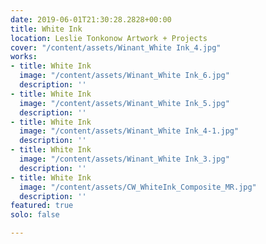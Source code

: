 ```yaml
---
date: 2019-06-01T21:30:28.2828+00:00
title: White Ink
location: Leslie Tonkonow Artwork + Projects
cover: "/content/assets/Winant_White Ink_4.jpg"
works:
- title: White Ink
  image: "/content/assets/Winant_White Ink_6.jpg"
  description: ''
- title: White Ink
  image: "/content/assets/Winant_White Ink_5.jpg"
  description: ''
- title: White Ink
  image: "/content/assets/Winant_White Ink_4-1.jpg"
  description: ''
- title: White Ink
  image: "/content/assets/Winant_White Ink_3.jpg"
  description: ''
- title: White Ink
  image: "/content/assets/CW_WhiteInk_Composite_MR.jpg"
  description: ''
featured: true
solo: false

---
```

